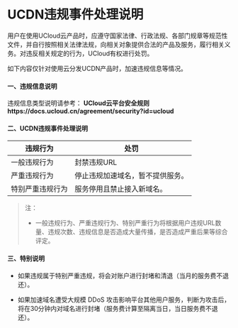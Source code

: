 # UCDN违规事件处理说明

用户在使用UCloud云产品时，应遵守国家法律、行政法规、各部门规章等规范性文件，并自行按照相关法律法规，向相关对象提供合法的产品及服务，履行相关义务。对违反相关规定的行为，UCloud有权进行处罚。

如下内容仅针对使用云分发UCDN产品时，加速违规信息等情况。

#### 一、违规信息说明

违规信息类型说明请参考： **UCloud云平台安全规则https://docs.ucloud.cn/agreement/security?id=ucloud**

#### 二、UCDN违规事件处理说明

| 违规行为         | 处罚                             |
| ---------------- | -------------------------------- |
| 一般违规行为     | 封禁违规URL                      |
| 严重违规行为     | 停止违规加速域名，暂不提供服务。 |
| 特别严重违规行为 | 服务停用且禁止接入新域名。       |

>注：
>
>* 一般违规行为、严重违规行为、特别严重行为将根据用户违规URL数量、违规次数、违规信息是否造成大量传播，是否造成严重后果等综合评定。

#### 三、特别说明

- 如果违规属于特别严重违规，将会对账户进行封堵和清退（当月的服务费不退还）。

- 如果加速域名遭受大规模 DDoS 攻击影响平台其他用户服务，判断为攻击后，将在30分钟内对域名进行封堵（服务费计算至隔离当日，当日服务费不退还）。

  

  
